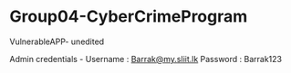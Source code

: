# Group04-CyberCrimeProgram
VulnerableAPP- unedited

Admin credentials - Username : Barrak@my.sliit.lk
                    Password : Barrak123
